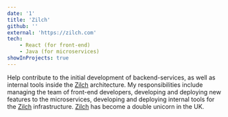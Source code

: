 ```yaml
---
date: '1'
title: 'Zilch'
github: ''
external: 'https://zilch.com'
tech:
    - React (for front-end)
    - Java (for microservices)
showInProjects: true
---
```


Help contribute to the initial development of backend-services, as well as internal tools inside the [Zilch]("https://zilch.com") architecture.
My responsibilities include managing the team of front-end developers, developing and deploying new features to the microservices, developing and deploying internal tools for the [Zilch]("https://zilch.com") infrastructure.
[Zilch]("https://zilch.com") has become a double unicorn in the UK.
